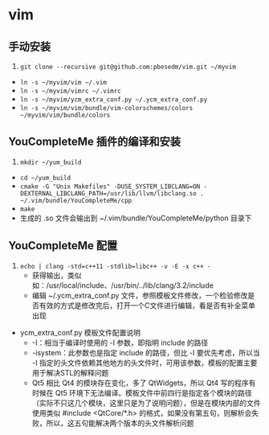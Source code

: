 vim
===

手动安装
--------

1. `git clone --recursive git@github.com:pbesedm/vim.git ~/myvim`  
- `ln -s ~/myvim/vim ~/.vim`  
- `ln -s ~/myvim/vimrc ~/.vimrc`  
- `ln -s ~/myvim/ycm_extra_conf.py ~/.ycm_extra_conf.py`
- `ln -s ~/myvim/vim/bundle/vim-colorschemes/colors ~/myvim/vim/bundle/colors`  

YouCompleteMe 插件的编译和安装
------------------------------

1. `mkdir ~/yum_build`  
- `cd ~/yum_build`  
- `cmake -G "Unix Makefiles" -DUSE_SYSTEM_LIBCLANG=ON -DEXTERNAL_LIBCLANG_PATH=/usr/lib/llvm/libclang.so . ~/.vim/bundle/YouCompleteMe/cpp`  
- `make`  
- 生成的 .so 文件会输出到 ~/.vim/bundle/YouCompleteMe/python 目录下  

YouCompleteMe 配置
------------------

1. `echo | clang -std=c++11 -stdlib=libc++ -v -E -x c++ -`  
	- 获得输出，类似如：/usr/local/include、/usr/bin/../lib/clang/3.2/include  
	- 编辑 ~/.ycm\_extra\_conf.py 文件，参照模板文件修改，一个检验修改是否有效的方式是修改完后，打开一个C文件进行编辑，看是否有补全菜单出现
-  ycm\_extra\_conf.py 模板文件配置说明
	- -I：相当于编译时使用的 -I 参数，即指明 include 的路径
	- -isystem：此参数也是指定 include 的路径，但比 -I 要优先考虑，所以当 -I 指定的头文件依赖其他地方的头文件时，可用该参数，模板的配置主要用于解决STL的解释问题
	- Qt5 相比 Qt4 的模块存在变化，多了 QtWidgets，所以 Qt4 写的程序有时候在 Qt5 环境下无法编译。模板文件中前四行是指定各个模块的路径（实际不只这几个模块，这里只是为了说明问题），但是在模块内部的文件使用类似 #include <QtCore/*.h> 的格式，如果没有第五句，则解析会失败，所以，这五句能解决两个版本的头文件解析问题
